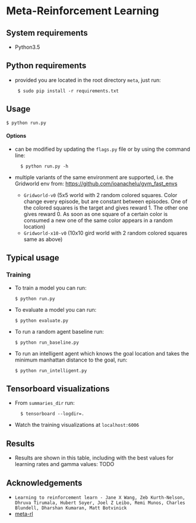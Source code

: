 # Meta-Reinforcement Learning

## System requirements

 - Python3.5

## Python requirements

 - provided you are located in the root directory ```meta```, just run:

        $ sudo pip install -r requirements.txt

## Usage

    $ python run.py

#### Options

* can be modified by updating the ```flags.py``` file or by using the command line:

        $ python run.py -h
        
* multiple variants of the same environment are supported, i.e. the Gridworld env from:
        https://github.com/ioanachelu/gym_fast_envs

    * ```Gridworld-v0``` (5x5 world with 2 random colored squares. Color change every episode, but are constant between episodes.
    One of the colored squares is the target and gives reward 1. The other one gives reward 0. As soon as one square of a certain
    color is consumed a new one of the same color appears in a random location)
    * ```Gridworld-x10-v0``` (10x10 gird world with 2 random colored squares same as above)
    
## Typical usage

### Training

*   To train a model you can run:

        $ python run.py
        
*   To evaluate a model you can run:

        $ python evaluate.py
        
*   To run a random agent baseline run:

        $ python run_baseline.py
        
*   To run an intelligent agent which knows the goal location and takes the minimum manhattan distance to the goal, run:
        
        $ python run_intelligent.py
    
## Tensorboard visualizations

* From ```summaries_dir``` run:
    
        $ tensorboard --logdir=.
    
* Watch the training visualizations at ```localhost:6006```

## Results

* Results are shown in this table, including with the best values for learning rates and gamma values:
        TODO

## Acknowledgements
- ```Learning to reinforcement learn - Jane X Wang, Zeb Kurth-Nelson, Dhruva Tirumala, Hubert Soyer, Joel Z Leibo, Remi Munos, Charles Blundell, Dharshan Kumaran, Matt Botvinick```
- [meta-rl](https://github.com/awjuliani/Meta-RL)

